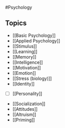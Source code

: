 #Psychology 
## Topics
* [[Basic Psychology]]
* [[Applied Psychology]]
* [[Stimulus]]
* [[Learning]]
* [[Memory]]
* [[Intelligence]]
* [[Motivation]]
* [[Emotion]]
* [[Stress (biology)]]
* [[Identity]]
* [ ] [[Personality]]
* [[Socialization]]
* [[Attitudes]]
* [[Altruism]]
* [[Priming]]